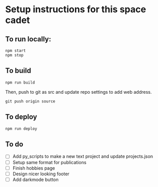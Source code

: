 # Setup instructions for this space cadet

## To run locally:
```
npm start
npm stop
```

## To build
```
npm run build
```
Then, push to git as src and update repo settings to add web address.
```
git push origin source
```

## To deploy
```
npm run deploy
```

## To do
- [ ] Add py_scripts to make a new text project and update projects.json
- [ ] Setup same format for publications
- [ ] Finish hobbies page
- [ ] Design nicer looking footer
- [ ] Add darkmode button